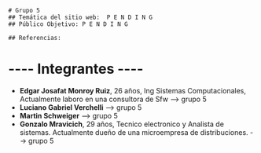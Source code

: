 ```
# Grupo 5
## Temática del sitio web:  P E N D I N G
## Público Objetivo: P E N D I N G

## Referencias:

```
# ---- Integrantes ----
- **Edgar Josafat Monroy Ruiz**, 26 años, Ing Sistemas Computacionales, Actualmente laboro en una consultora de Sfw --> grupo 5
- **Luciano Gabriel Verchelli** --> grupo 5
- **Martin Schweiger** --> grupo 5
- **Gonzalo Mravicich**, 29 años, Tecnico electronico y Analista de sistemas. Actualmente dueño de una microempresa de distribuciones. --> grupo 5
``` 